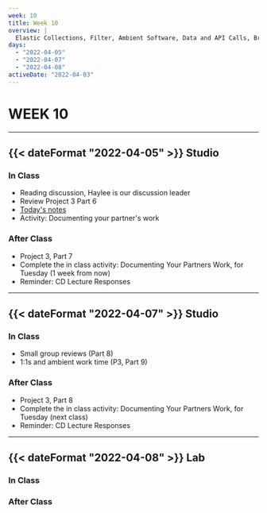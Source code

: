 ```yaml
---
week: 10
title: Week 10
overview: |
  Elastic Collections, Filter, Ambient Software, Data and API Calls, Brian Eno
days:
  - "2022-04-05"
  - "2022-04-07"
  - "2022-04-08"
activeDate: "2022-04-03"
---
```

# WEEK 10

---

## {{< dateFormat "2022-04-05" >}} Studio

### In Class
* Reading discussion, Haylee is our discussion leader
* Review Project 3 Part 6
* [Today's notes](https://docs.google.com/document/d/1nBgfuAKaWbY7qqJazsJOcHFaQrdiPByWpW_zsow1BRI/preview)
* Activity: Documenting your partner's work

### After Class
* Project 3, Part 7
* Complete the in class activity: Documenting Your Partners Work, for Tuesday (1 week from now)
* Reminder: CD Lecture Responses

---

## {{< dateFormat "2022-04-07" >}} Studio

### In Class
* Small group reviews (Part 8)
* 1:1s and ambient work time (P3, Part 9)

### After Class
* Project 3, Part 8
* Complete the in class activity: Documenting Your Partners Work, for Tuesday (next class)
* Reminder: CD Lecture Responses

---

## {{< dateFormat "2022-04-08" >}} Lab

### In Class

### After Class
